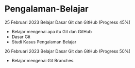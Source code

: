 # Pengalaman-Belajar
25 Februari 2023
Belajar Dasar Git dan GitHub (Progress 45%)
* Belajar mengenai apa itu Git dan GitHub
* Dasar Git
* Studi Kasus Pengalaman Belajar

26 Februari 2023
Belajar Dasar Git dan GitHub (Progress 50%)
* Belajar mengenai Git Branches
